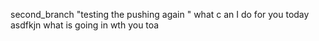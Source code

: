 second_branch
"testing the pushing   again " 
what c
an
I do
for you today
asdfkjn
what is going in wth you toa 
